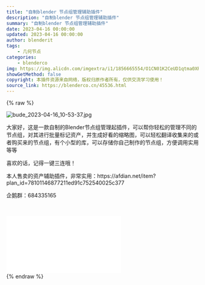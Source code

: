 ```yaml
---
title: "自制blender 节点组管理辅助插件"
description: "自制blender 节点组管理辅助插件"
summary: "自制blender 节点组管理辅助插件"
date: 2023-04-16 00:00:00
updated: 2023-04-16 00:00:00
author: blenderit
tags: 
    - 几何节点
categories:
    - blenderco
img: https://img.alicdn.com/imgextra/i1/1856665554/O1CN01K2CeUD1qtma0XRDoM_!!1856665554.jpg
showGetMethod: false
copyright: 本插件资源来自网络，版权归原作者所有，仅供交流学习使用！
source_link: https://blenderco.cn/45536.html
---
```


{% raw %}
<p><img src="https://img.alicdn.com/imgextra/i1/1856665554/O1CN01K2CeUD1qtma0XRDoM_!!1856665554.jpg" alt="bude_2023-04-16_10-53-37.jpg"></p><p>大家好，这是一款自制的Blender节点组管理起插件，可以帮你轻松的管理不同的节点组，对其进行批量标记资产，并生成好看的缩略图，可以轻松翻译收集来的或者购买来的节点组，有个小型的库，可以存储你自己制作的节点组，方便调用实用等等</p><p>喜欢的话，记得一键三连哦！</p><p>本人售卖的资产辅助插件，非常实用：https://afdian.net/item?plan_id=78101146877211ed91c752540025c377</p><p>企鹅群：684335165</p><p> </p><div id="external-video-6ea2dd126d" class="external-video"><iframe frameborder="0" src="//player.bilibili.com/player.html?aid=910094737&amp;bvid=BV1tM4y1y7yr&amp;cid=1097188855&amp;page=1" allowfullscreen="true"></iframe></div>
<div style="display: none">blenderco</div>
{% endraw %}